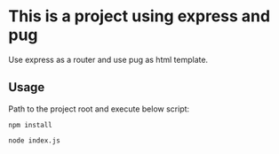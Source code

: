 # This is a project using express and pug

Use express as a router and use pug as html template.

## Usage

Path to the project root and execute below script:  

```
npm install

node index.js
```